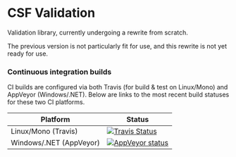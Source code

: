# CSF Validation
Validation library, currently undergoing a rewrite from scratch.

The previous version is not particularly fit for use, and this rewrite is not yet ready for use.

### Continuous integration builds
CI builds are configured via both Travis (for build & test on Linux/Mono) and AppVeyor (Windows/.NET).
Below are links to the most recent build statuses for these two CI platforms.

Platform | Status
-------- | ------
Linux/Mono (Travis) | [![Travis Status](https://travis-ci.org/csf-dev/CSF.Validation.svg?branch=master)](https://travis-ci.org/csf-dev/CSF.Validation)
Windows/.NET (AppVeyor) | [![AppVeyor status](https://ci.appveyor.com/api/projects/status/ra0bx9w820gnudx6?svg=true)](https://ci.appveyor.com/project/craigfowler/CSF.Validation)
